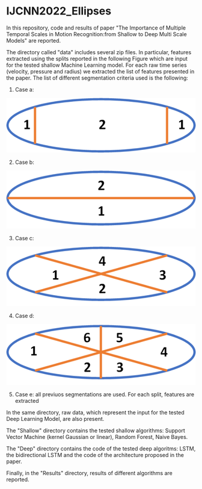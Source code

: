 # IJCNN2022_Ellipses
In this repository, code and results of paper "The Importance of Multiple Temporal Scales in Motion Recognition:from Shallow to Deep Multi Scale Models" are reported.

The directory called "data" includes several zip files. In particular, features extracted using the splits reported in the following Figure which are input for the tested shallow Machine Learning model. For each raw time series (velocity, pressure and radius) we extracted the list of features presented in the paper.
The list of different segmentation criteria used is the following:


1. Case a: 

![alt text](https://github.com/lucaoneto/COGN2021_Elipses/blob/main/images/Split2_1.png)

2. Case b: 

![alt text](https://github.com/lucaoneto/COGN2021_Elipses/blob/main/images/Split2_2.png)

3. Case c: 

![alt text](https://github.com/lucaoneto/COGN2021_Elipses/blob/main/images/Split4.png)

4. Case d: 

![alt text](https://github.com/lucaoneto/COGN2021_Elipses/blob/main/images/Split6.png)

5. Case e: all previuos segmentations are used. For each split, features are extracted 

In the same directory, raw data, which represent the input for the tested Deep Learning Model, are also present.

The "Shallow" directory contains the tested shallow algorithms: Support Vector Machine (kernel Gaussian or linear), Random Forest, Naive Bayes.

The "Deep" directory contains the code of the tested deep algoritms: LSTM, the bidirectional LSTM and the code of the architecture proposed in the paper.

Finally, in the "Results" directory, results of different algorithms are reported.
